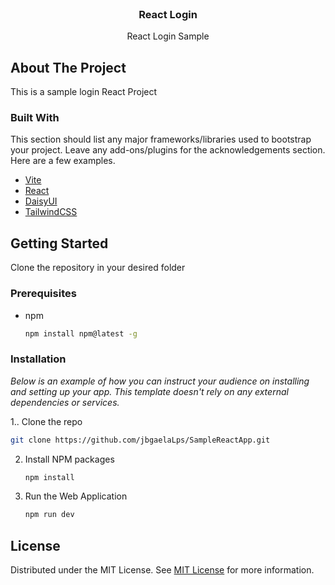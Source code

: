                          
<br/>
<div align="center">

<h3 align="center">React Login</h3>
<p align="center">
React Login Sample


  


</p>
</div>

 ## About The Project

This is a sample login React Project
 ### Built With

This section should list any major frameworks/libraries used to bootstrap your project. Leave any add-ons/plugins for the acknowledgements section. Here are a few examples.

- [Vite](https://vitejs.dev/)
- [React](https://reactjs.org)
- [DaisyUI](https://daisyui.com/)
- [TailwindCSS](https://tailwindcss.com/)
 ## Getting Started

Clone the repository in your desired folder
 ### Prerequisites

- npm
  ```sh
  npm install npm@latest -g
  ```
 ### Installation

_Below is an example of how you can instruct your audience on installing and setting up your app. This template doesn't rely on any external dependencies or services._

1.. Clone the repo
   ```sh
   git clone https://github.com/jbgaelaLps/SampleReactApp.git
   ```
2. Install NPM packages
   ```sh
   npm install
   ```
3. Run the Web Application
   ```sh
   npm run dev
   ```
 ## License

Distributed under the MIT License. See [MIT License](https://opensource.org/licenses/MIT) for more information.
